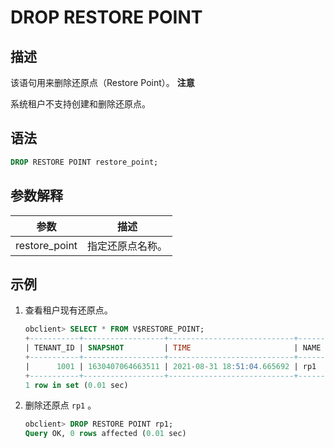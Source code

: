 DROP RESTORE POINT 
=======================================



描述 
-----------------------

该语句用来删除还原点（Restore Point）。
**注意**



系统租户不支持创建和删除还原点。

语法 
-----------------------

```sql
DROP RESTORE POINT restore_point;
```



参数解释 
-------------------------



|      参数       |    描述    |
|---------------|----------|
| restore_point | 指定还原点名称。 |



示例 
-----------------------

1. 查看租户现有还原点。

   ```sql
   obclient> SELECT * FROM V$RESTORE_POINT;
   +-----------+------------------+----------------------------+------+
   | TENANT_ID | SNAPSHOT         | TIME                       | NAME |
   +-----------+------------------+----------------------------+------+
   |      1001 | 1630407064663511 | 2021-08-31 18:51:04.665692 | rp1  |
   +-----------+------------------+----------------------------+------+
   1 row in set (0.01 sec)
   ```

   

2. 删除还原点 `rp1` 。

   ```sql
   obclient> DROP RESTORE POINT rp1;
   Query OK, 0 rows affected (0.01 sec)
   ```

   




